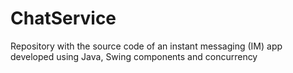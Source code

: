 # ChatService
Repository with the source code of an instant messaging (IM) app developed using Java, Swing components and concurrency
